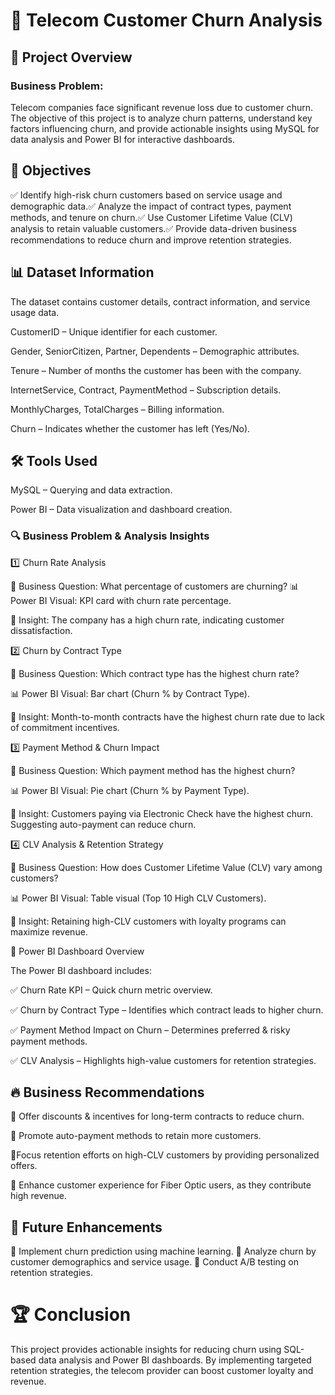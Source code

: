 # 📌 Telecom Customer Churn Analysis

## 🚀 Project Overview

### Business Problem:
Telecom companies face significant revenue loss due to customer churn. The objective of this project is to analyze churn patterns, understand key factors influencing churn, and provide actionable insights using MySQL for data analysis and Power BI for interactive dashboards.

## 🎯 Objectives

✅ Identify high-risk churn customers based on service usage and demographic data.✅ Analyze the impact of contract types, payment methods, and tenure on churn.✅ Use Customer Lifetime Value (CLV) analysis to retain valuable customers.✅ Provide data-driven business recommendations to reduce churn and improve retention strategies.

## 📊 Dataset Information

The dataset contains customer details, contract information, and service usage data.

CustomerID – Unique identifier for each customer.

Gender, SeniorCitizen, Partner, Dependents – Demographic attributes.

Tenure – Number of months the customer has been with the company.

InternetService, Contract, PaymentMethod – Subscription details.

MonthlyCharges, TotalCharges – Billing information.

Churn – Indicates whether the customer has left (Yes/No).

## 🛠 Tools Used

MySQL – Querying and data extraction.

Power BI – Data visualization and dashboard creation.

### 🔍 Business Problem & Analysis Insights

1️⃣ Churn Rate Analysis

📌 Business Question: What percentage of customers are churning?
📊 Power BI Visual: KPI card with churn rate percentage.

📢 Insight: The company has a high churn rate, indicating customer dissatisfaction.

2️⃣ Churn by Contract Type

📌 Business Question: Which contract type has the highest churn rate?

📊 Power BI Visual: Bar chart (Churn % by Contract Type).

📢 Insight: Month-to-month contracts have the highest churn rate due to lack of commitment incentives.

3️⃣ Payment Method & Churn Impact

📌 Business Question: Which payment method has the highest churn?

📊 Power BI Visual: Pie chart (Churn % by Payment Type).

📢 Insight: Customers paying via Electronic Check have the highest churn. Suggesting auto-payment can reduce churn.

4️⃣ CLV Analysis & Retention Strategy

📌 Business Question: How does Customer Lifetime Value (CLV) vary among customers?

📊 Power BI Visual: Table visual (Top 10 High CLV Customers).

📢 Insight: Retaining high-CLV customers with loyalty programs can maximize revenue.

📌 Power BI Dashboard Overview

The Power BI dashboard includes:

✅ Churn Rate KPI – Quick churn metric overview.

✅ Churn by Contract Type – Identifies which contract leads to higher churn.

✅ Payment Method Impact on Churn – Determines preferred & risky payment methods.

✅ CLV Analysis – Highlights high-value customers for retention strategies.

## 🔥 Business Recommendations

🚀 Offer discounts & incentives for long-term contracts to reduce churn.

🚀 Promote auto-payment methods to retain more customers.

🚀Focus retention efforts on high-CLV customers by providing personalized offers.

🚀 Enhance customer experience for Fiber Optic users, as they contribute high revenue.

## 📌 Future Enhancements

🔹 Implement churn prediction using machine learning.
🔹 Analyze churn by customer demographics and service usage.
🔹 Conduct A/B testing on retention strategies.

# 🏆 Conclusion

This project provides actionable insights for reducing churn using SQL-based data analysis and Power BI dashboards. By implementing targeted retention strategies, the telecom provider can boost customer loyalty and revenue.
